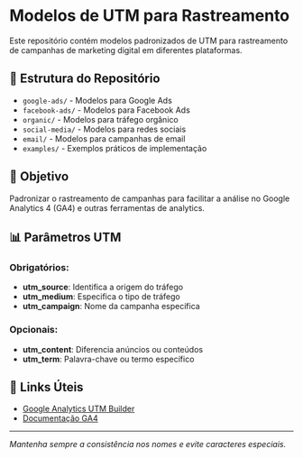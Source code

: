 # Modelos de UTM para Rastreamento

Este repositório contém modelos padronizados de UTM para rastreamento de campanhas de marketing digital em diferentes plataformas.

## 📁 Estrutura do Repositório

- `google-ads/` - Modelos para Google Ads
- `facebook-ads/` - Modelos para Facebook Ads  
- `organic/` - Modelos para tráfego orgânico
- `social-media/` - Modelos para redes sociais
- `email/` - Modelos para campanhas de email
- `examples/` - Exemplos práticos de implementação

## 🎯 Objetivo

Padronizar o rastreamento de campanhas para facilitar a análise no Google Analytics 4 (GA4) e outras ferramentas de analytics.

## 📊 Parâmetros UTM

### Obrigatórios:
- **utm_source**: Identifica a origem do tráfego
- **utm_medium**: Especifica o tipo de tráfego
- **utm_campaign**: Nome da campanha específica

### Opcionais:
- **utm_content**: Diferencia anúncios ou conteúdos
- **utm_term**: Palavra-chave ou termo específico

## 🔗 Links Úteis

- [Google Analytics UTM Builder](https://support.google.com/analytics/answer/9756891?hl=en)
- [Documentação GA4](https://support.google.com/analytics/)

---

*Mantenha sempre a consistência nos nomes e evite caracteres especiais.*